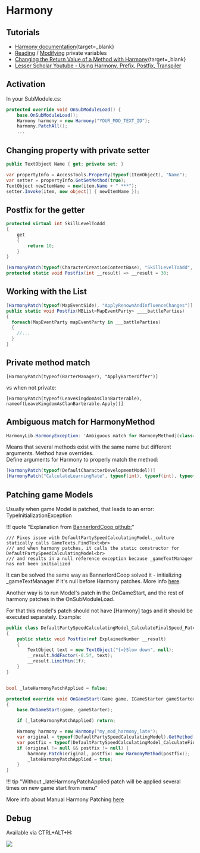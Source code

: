 # Harmony

## Tutorials

* [Harmony documentation](https://harmony.pardeike.net/articles/intro.html){target=_blank}
* [Reading](https://docs.greenhellmodding.com/client-code-examples/reading-private-variables) / [Modifying](https://docs.greenhellmodding.com/client-code-examples/modifying-private-variables) private variables
* [Changing the Return Value of a Method with Harmony](https://forums.taleworlds.com/index.php?threads/changing-the-return-value-of-a-method-with-harmony.412797/){target=_blank}
* [Lesser Scholar Youtube - Using Harmony. Prefix, Postfix, Transpiler](https://www.youtube.com/watch?v=WmuOjlhulyo)


## Activation

In your SubModule.cs:

``` cs
protected override void OnSubModuleLoad() {
    base.OnSubModuleLoad();
    Harmony harmony = new Harmony("YOUR_MOD_TEXT_ID");
    harmony.PatchAll();
    ...
```


## Changing property with private setter

``` cs
public TextObject Name { get; private set; }

var propertyInfo = AccessTools.Property(typeof(ItemObject), "Name");
var setter = propertyInfo.GetSetMethod(true);
TextObject newItemName = new(item.Name + " ***");
setter.Invoke(item, new object[] { newItemName });
```


## Postfix for the getter

``` cs
protected virtual int SkillLevelToAdd
{
    get
    {
        return 10;
    }
}

[HarmonyPatch(typeof(CharacterCreationContentBase), "SkillLevelToAdd", MethodType.Getter)]
protected static void Postfix(int __result) => __result = 30;
```

## Working with the List

``` cs
[HarmonyPatch(typeof(MapEventSide), "ApplyRenownAndInfluenceChanges")]
public static void Postfix(MBList<MapEventParty> ____battleParties)
{
  foreach(MapEventParty mapEventParty in ___battleParties)
  {
    //...
  }
}
```

## Private method match

    [HarmonyPatch(typeof(BarterManager), "ApplyBarterOffer")]

vs when not private:

    [HarmonyPatch(typeof(LeaveKingdomAsClanBarterable), nameof(LeaveKingdomAsClanBarterable.Apply))]


## Ambiguous match for HarmonyMethod

``` cs
HarmonyLib.HarmonyException: 'Ambiguous match for HarmonyMethod[(class=TaleWorlds.CampaignSystem.GameComponents.DefaultCharacterDevelopmentModel, methodname=CalculateLearningRate, type=Normal, args=undefined)]'
```

Means that several methods exist with the same name but different arguments. Method have overrides.<br>
Define arguments for Harmony to properly match the method:

``` cs
[HarmonyPatch(typeof(DefaultCharacterDevelopmentModel))]
[HarmonyPatch("CalculateLearningRate", typeof(int), typeof(int), typeof(int), typeof(int), typeof(TextObject), typeof(bool))]
```

## Patching game Models

Usually when game Model is patched, that leads to an error: TypeInitializationException

!!! quote "Explanation from [BannerlordCoop github:](https://github.com/Bannerlord-Coop-Team/BannerlordCoop/blob/development/source/GameInterface/Services/MobileParties/Patches/CalculateBaseSpeedPatch.cs#L34C1-L36C96)"

    /// Fixes issue with DefaultPartySpeedCalculatingModel._culture statically calls GameTexts.FindText<br>
    /// and when harmony patches, it calls the static constructor for DefaultPartySpeedCalculatingModel<br>
    /// and results in a null reference exception because _gameTextManager has not been initialized

It can be solved the same way as BannerlordCoop solved it - initializing _gameTextManager if it's null before Harmony patches. More info [here](https://discord.com/channels/411286129317249035/677511186295685150/1205604280602460161).

Another way is to run Model's patch in the OnGameStart, and the rest of harmony patches in the OnSubModuleLoad.

For that this model's patch should not have [Harmony] tags and it should be executed separately. Example:


``` cs
public class DefaultPartySpeedCalculatingModel_CalculateFinalSpeed_Patch
{
    public static void Postfix(ref ExplainedNumber __result)
    {
        TextObject text = new TextObject("{=}Slow down", null);
        __result.AddFactor(-0.5f, text);
        __result.LimitMin(1f);
    }
}


bool _lateHarmonyPatchApplied = false;

protected override void OnGameStart(Game game, IGameStarter gameStarter)
{
    base.OnGameStart(game, gameStarter);

    if (_lateHarmonyPatchApplied) return; 

    Harmony harmony = new Harmony("my_mod_harmony_late");
    var original = typeof(DefaultPartySpeedCalculatingModel).GetMethod("CalculateFinalSpeed");
    var postfix = typeof(DefaultPartySpeedCalculatingModel_CalculateFinalSpeed_Patch).GetMethod("Postfix");
    if (original != null && postfix != null) {
        harmony.Patch(original, postfix: new HarmonyMethod(postfix));
        _lateHarmonyPatchApplied = true;
    }
}
```

!!! tip "Without _lateHarmonyPatchApplied patch will be applied several times on new game start from menu"

More info about Manual Harmony Patching [here](https://harmony.pardeike.net/articles/basics.html#manual-patching)

## Debug

Available via CTRL+ALT+H:

![](/pics/2402281257.png)

